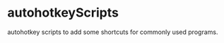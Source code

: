autohotkeyScripts
=================

autohotkey scripts to add some shortcuts for commonly used programs.
